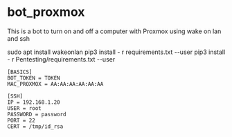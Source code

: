 # bot_proxmox
This is a bot to turn on and off a computer with Proxmox using wake on lan and ssh




 sudo apt install wakeonlan
 pip3 install - r requirements.txt --user
 pip3 install - r Pentesting/requirements.txt --user
 
 

```
[BASICS]
BOT_TOKEN = TOKEN
MAC_PROXMOX = AA:AA:AA:AA:AA:AA

[SSH]
IP = 192.168.1.20
USER = root
PASSWORD = password
PORT = 22
CERT = /tmp/id_rsa
```
